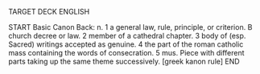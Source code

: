 TARGET DECK
ENGLISH

START
Basic
Canon
Back: n. 1 a general law, rule, principle, or criterion. B church decree or law. 2 member of a cathedral chapter. 3 body of (esp. Sacred) writings accepted as genuine. 4 the part of the roman catholic mass containing the words of consecration. 5 mus. Piece with different parts taking up the same theme successively. [greek kanon rule]
END
